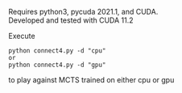 Requires python3, pycuda 2021.1, and CUDA.  
Developed and tested with CUDA 11.2
 
Execute 

	python connect4.py -d "cpu" 
	or  
	python connect4.py -d "gpu" 
	
to play against MCTS trained on either cpu or gpu
